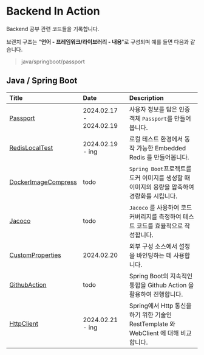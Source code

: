 # Backend In Action

Backend 공부 관련 코드들을 기록합니다.

브랜치 구조는 "**언어 - 프레임워크/라이브러리 - 내용**"로 구성되며 예를 들면 다음과 같습니다.

> java/springboot/passport

## Java / Spring Boot

| Title                                                                                                     | Date                    | Description                                               |
|:----------------------------------------------------------------------------------------------------------|:------------------------|:----------------------------------------------------------|
| [Passport](https://github.com/KIMSEI1124/backend_in_action/tree/java/springboot/passport)                 | 2024.02.17 - 2024.02.19 | 사용자 정보를 담은 인증객체 `Passport`를 만들어봅니다.                       |
| [RedisLocalTest]()                                                                                        | 2024.02.19 - ing        | 로컬 테스트 환경에서 동작 가능한 Embedded Redis 를 만들어봅니다.               |
| [DockerImageCompress]()                                                                                   | todo                    | `Spring Boot`프로젝트를 도커 이미지를 생성할 때 이미지의 용량을 압축하여 경량화를 시킵니다. |
| [Jacoco]()                                                                                                | todo                    | `Jacoco` 를 사용하여 코드 커버리지를 측정하여 테스트 코드를 효율적으로 작성합니다.        |
| [CustomProperties](https://github.com/KIMSEI1124/backend_in_action/tree/java/springboot/customproperties) | 2024.02.20              | 외부 구성 소스에서 설정을 바인딩하는 데 사용합니다.                             |
| [GithubAction]()                                                                                          | todo                    | Spring Boot의 지속적인 통합을 Github Action 을 활용하여 진행합니다.         |
| [HttpClient]()                                                                                            | 2024.02.21 - ing        | Spring에서 Http 통신을 하기 위한 기술인 RestTemplate 와 WebClient 에 대해 비교합니다.    |
